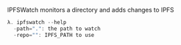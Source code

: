 IPFSWatch monitors a directory and adds changes to IPFS

```go
λ. ipfswatch --help
  -path=".": the path to watch
  -repo="": IPFS_PATH to use
```
